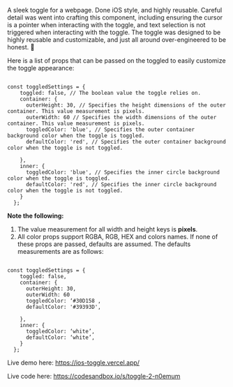 A sleek toggle for a webpage. Done iOS style, and highly reusable. Careful detail was went into crafting this component, including ensuring the cursor is a pointer when interacting with the toggle, and text selection is not triggered when interacting with the toggle. The toggle was designed to be highly reusable and customizable, and just all around over-engineered to be honest. 🤣

Here is a list of props that can be passed on the toggled to easily customize the toggle appearance:

```

const toggledSettings = {
    toggled: false, // The boolean value the toggle relies on.
    container: {
      outerHeight: 30, // Specifies the height dimensions of the outer container. This value measurement is pixels.
      outerWidth: 60 // Specifies the width dimensions of the outer container. This value measurement is pixels.
      toggledColor: 'blue', // Specifies the outer container background color when the toggle is toggled.
      defaultColor: 'red', // Specifies the outer container background color when the toggle is not toggled. 

    },
    inner: {
      toggledColor: 'blue', // Specifies the inner circle background color when the toggle is toggled.
      defaultColor: 'red', // Specifies the inner circle background color when the toggle is not toggled.
    }
  };

```

**Note the following:** 

1. The value measurement for all width and height keys is **pixels**. 
2. All color props support RGBA, RGB, HEX and colors names. If none of these props are passed, defaults are assumed. The defaults measurements are as follows:

```

const toggledSettings = {
    toggled: false, 
    container: {
      outerHeight: 30, 
      outerWidth: 60 
      toggledColor: ‘#30D158 ,
      defaultColor: '#39393D',  

    },
    inner: {
      toggledColor: ‘white’,
      defaultColor: ‘white’, 
    }
  };

```

Live demo here: https://ios-toggle.vercel.app/

Live code here: https://codesandbox.io/s/toggle-2-n0emum

